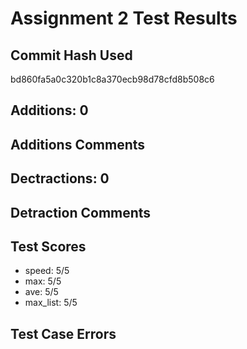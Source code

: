 # Assignment 2 Test Results

## Commit Hash Used
bd860fa5a0c320b1c8a370ecb98d78cfd8b508c6

## Additions: 0
## Additions Comments


## Dectractions: 0
## Detraction Comments


## Test Scores
- speed: 5/5
- max: 5/5
- ave: 5/5
- max_list: 5/5


## Test Case Errors 
